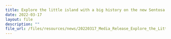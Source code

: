 ```yaml
---
title: Explore the little island with a big history on the new Sentosa Heritage Trail
date: 2022-03-17
layout: file
description: ""
file_url: /files/resources/news/20220317_Media_Release_Explore_the_Little_Island_With_a_Big_History.pdf
---
```

